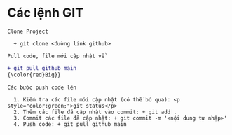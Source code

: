 # Các lệnh GIT
``
  Clone Project
``
```
  + git clone <đường link github>
```
``
  Pull code, file mới cập nhật về
``
```diff
+ git pull github main
{\color{red}Big}}
```
``
  Các bước push code lên
``
```
  1. Kiểm tra các file mới cập nhật (có thể bỏ qua): <p style="color:green;">git status</p>
  2. Thêm các file đã cập nhật vào commit: + git add .
  3. Commit các file đã cập nhật: + git commit -m '<nội dung tự nhập>'
  4. Push code: + git pull github main
```
